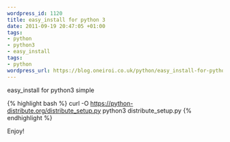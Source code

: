 ```yaml
--- 
wordpress_id: 1120
title: easy_install for python 3
date: 2011-09-19 20:47:05 +01:00
tags: 
- python
- python3
- easy_install
tags: 
- python
wordpress_url: https://blog.oneiroi.co.uk/python/easy_install-for-python-3
---
```

easy_install for python3 simple

{% highlight bash %}
curl -O https://python-distribute.org/distribute_setup.py
python3 distribute_setup.py
{% endhighlight %}

Enjoy!
